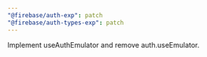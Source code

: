 ```yaml
---
"@firebase/auth-exp": patch
"@firebase/auth-types-exp": patch
---
```


Implement useAuthEmulator and remove auth.useEmulator.
